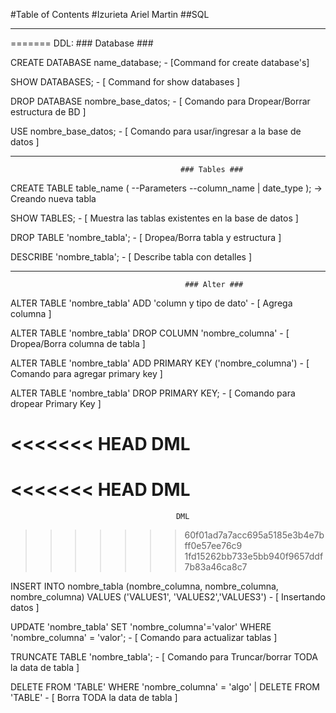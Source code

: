 #Table of Contents
#Izurieta Ariel Martin
##SQL
***
=======
                                                  DDL:
                                           ### Database ###

CREATE DATABASE name_database; - [Command for create database's]

SHOW DATABASES; - [ Command for show databases ]

DROP DATABASE nombre_base_datos; - [ Comando para Dropear/Borrar estructura de BD ]

USE nombre_base_datos; - [ Comando para usar/ingresar a la base de datos ]

***

                                          ### Tables ###
CREATE TABLE table_name ( --Parameters --column_name | date_type ); -> Creando nueva tabla

SHOW TABLES; - [ Muestra las tablas existentes en la base de datos ]

DROP TABLE 'nombre_tabla'; - [ Dropea/Borra tabla y estructura ]

DESCRIBE 'nombre_tabla'; - [ Describe tabla con detalles ] 

***

                                           ### Alter ###
ALTER TABLE 'nombre_tabla' ADD 'column y tipo de dato' - [ Agrega columna ]

ALTER TABLE 'nombre_tabla' DROP COLUMN 'nombre_columna' - [ Dropea/Borra columna de tabla ] 


ALTER TABLE 'nombre_tabla' ADD PRIMARY KEY ('nombre_columna') - [ Comando para agregar primary key ] 

ALTER TABLE 'nombre_tabla' DROP PRIMARY KEY; - [ Comando para dropear Primary Key ]
                                             


<<<<<<< HEAD
                                         DML                                       
=======
<<<<<<< HEAD
                                          DML                                     
=======
                                         DML                                       
>>>>>>> 60f01ad7a7acc695a5185e3b4e7bff0e57ee76c9
>>>>>>> 1fd15262bb733e5bb940f9657ddf7b83a46ca8c7

INSERT INTO nombre_tabla (nombre_columna, nombre_columna, nombre_columna) VALUES ('VALUES1', 'VALUES2','VALUES3') - [ Insertando datos ]

UPDATE 'nombre_tabla' SET 'nombre_columna'='valor' WHERE 'nombre_columna' = 'valor'; - [ Comando para actualizar tablas ]

TRUNCATE TABLE 'nombre_tabla'; - [ Comando para Truncar/borrar TODA la data de tabla ] 

DELETE FROM 'TABLE' WHERE 'nombre_columna' = 'algo' | DELETE FROM 'TABLE' - [ Borra TODA la data de tabla ]
